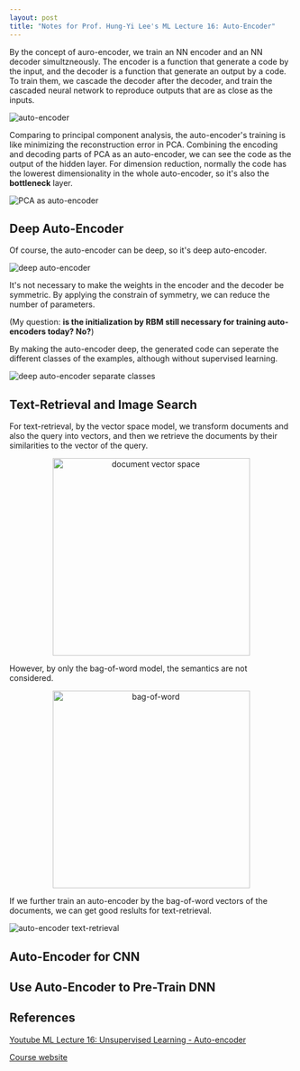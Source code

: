 ```yaml
---
layout: post
title: "Notes for Prof. Hung-Yi Lee's ML Lecture 16: Auto-Encoder"
---
```


By the concept of auro-encoder, we train an NN encoder and an NN decoder simultzneously. The encoder is a function that generate a code by the input, and the decoder is a function that generate an output by a code. To train them, we cascade the decoder after the decoder, and train the cascaded neural network to reproduce outputs that are as close as the inputs.

![auto-encoder](https://baliuzeger.github.io/sjl/assets/images/HYL_ML_16/auto-encoder.png)

Comparing to principal component analysis, the auto-encoder's training is like minimizing the reconstruction error in PCA. Combining the encoding and decoding parts of PCA as an auto-encoder, we can see the code as the output of the hidden layer. For dimension reduction, normally the code has the lowerest dimensionality in the whole auto-encoder, so it's also the **bottleneck** layer.

![PCA as auto-encoder](https://baliuzeger.github.io/sjl/assets/images/HYL_ML_16/PCA-auto-encoder.png)

## Deep Auto-Encoder

Of course, the auto-encoder can be deep, so it's deep auto-encoder.

![deep auto-encoder](https://baliuzeger.github.io/sjl/assets/images/HYL_ML_16/deep-auto-encoder.png)

It's not necessary to make the weights in the encoder and the decoder be symmetric. By applying the constrain of symmetry, we can reduce the number of parameters.

(My question: **is the initialization by RBM still necessary for training auto-encoders today? No?**)

By making the auto-encoder deep, the generated code can seperate the different classes of the examples, although without supervised learning.

![deep auto-encoder separate classes](https://baliuzeger.github.io/sjl/assets/images/HYL_ML_16/deep-auto-encoder-separate.png)

## Text-Retrieval and Image Search

For text-retrieval, by the vector space model, we transform documents and also the query into vectors, and then we retrieve the documents by their similarities to the vector of the query.

<p align="center">
    <img src="https://baliuzeger.github.io/sjl/assets/images/HYL_ML_16/document-vector-space.png" alt="document vector space" style="width:350px;"/>
</p>

However, by only the bag-of-word model, the semantics are not considered.

<p align="center">
    <img src="https://baliuzeger.github.io/sjl/assets/images/HYL_ML_16/bag-of-words.png" alt="bag-of-word" style="width:350px;"/>
</p>

If we further train an auto-encoder by the bag-of-word vectors of the documents, we can get good reslults for text-retrieval.

![auto-encoder text-retrieval](https://baliuzeger.github.io/sjl/assets/images/HYL_ML_16/auto-encoder-text-retrieval.png)



## Auto-Encoder for CNN

## Use Auto-Encoder to Pre-Train DNN

## References

[Youtube ML Lecture 16: Unsupervised Learning - Auto-encoder](https://www.youtube.com/watch?v=Tk5B4seA-AU&list=PLJV_el3uVTsPy9oCRY30oBPNLCo89yu49&index=25)

[Course website](http://speech.ee.ntu.edu.tw/~tlkagk/courses_ML17_2.html)
